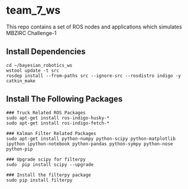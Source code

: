 # team_7_ws
This repo contains a set of ROS nodes and applications which simulates MBZIRC Challenge-1

## Install Dependencies

    cd ~/bayesian_robotics_ws
    wstool update -t src
    rosdep install --from-paths src --ignore-src --rosdistro indigo -y
    catkin_make
    
##  Install The Following Packages

    ### Truck Related ROS Packages
    sudo apt-get install ros-indigo-husky-*
    sudo apt-get install ros-indigo-fetch-*
    
    ### Kalman Filter Related Packages
    sudo apt-get install python-numpy python-scipy python-matplotlib ipython ipython-notebook python-pandas python-sympy python-nose python-pip
    
    ### Upgrade scipy for filterpy
    sudo  pip install scipy --upgrade

    ### Install the filterpy package
    sudo pip install filterpy
